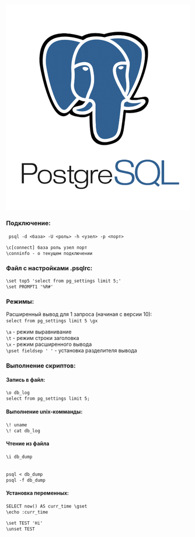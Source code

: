 ![PostgreSQL](../../img/postgresql.png)

### Подключение:  
` psql -d <база> -U <роль> -h <узел> -p <порт>`

```
\c[connect] база роль узел порт  
\conninfo - о текущем подключении  
```

### Файл с настройками .psqlrc:
```
\set top5 'select from pg_settings limit 5;'  
\set PROMPT1 '%R#'  
```

### Режимы:

Расширенный вывод для 1 запроса (начиная с версии 10):  
`select from pg_settings limit 5 \gx`  


`\a` - режим выравнивание  
`\t` - режим строки заголовка  
`\x` - режим расширенного вывода  
`\pset fieldsep ' '` - установка разделителя вывода  


### Выполнение скриптов:  

#### Запись в файл:
```
\o db_log
select from pg_settings limit 5;
```

#### Выполнение unix-комманды:
```
\! uname
\! cat db_log
```

#### Чтение из файла
```
\i db_dump
  

psql < db_dump
psql -f db_dump
```


#### Установка переменных:
```  
SELECT now() AS curr_time \gset
\echo :curr_time
```
  
```
\set TEST 'Hi'
\unset TEST
```
